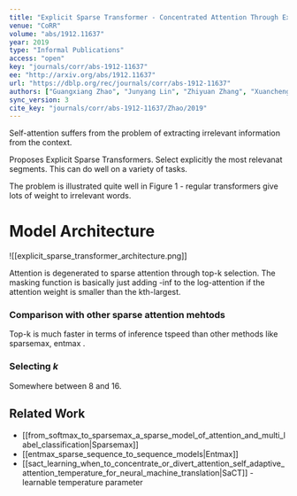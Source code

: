 ```yaml
---
title: "Explicit Sparse Transformer - Concentrated Attention Through Explicit Selection."
venue: "CoRR"
volume: "abs/1912.11637"
year: 2019
type: "Informal Publications"
access: "open"
key: "journals/corr/abs-1912-11637"
ee: "http://arxiv.org/abs/1912.11637"
url: "https://dblp.org/rec/journals/corr/abs-1912-11637"
authors: ["Guangxiang Zhao", "Junyang Lin", "Zhiyuan Zhang", "Xuancheng Ren", "Qi Su", "Xu Sun"]
sync_version: 3
cite_key: "journals/corr/abs-1912-11637/Zhao/2019"
---
```


Self-attention suffers from the problem of extracting irrelevant information from the context.

Proposes Explicit Sparse Transformers. Select explicitly the most relevanat segments. This can do well on a variety of tasks.

The problem is illustrated quite well in Figure 1 - regular transformers give lots of weight to irrelevant words.

# Model Architecture

![[explicit_sparse_transformer_architecture.png]]

Attention is degenerated to sparse attention through top-k selection. The masking function is basically just adding -inf to the log-attention if the attention weight is smaller than the kth-largest.

### Comparison with other sparse attention mehtods

Top-k is much faster in terms of inference tspeed than other methods like sparsemax, entmax .

### Selecting $k$

Somewhere between 8 and 16.

## Related Work

 - [[from_softmax_to_sparsemax_a_sparse_model_of_attention_and_multi_label_classification|Sparsemax]]
 - [[entmax_sparse_sequence_to_sequence_models|Entmax]]
 - [[sact_learning_when_to_concentrate_or_divert_attention_self_adaptive_attention_temperature_for_neural_machine_translation|SaCT]] - learnable temperature parameter